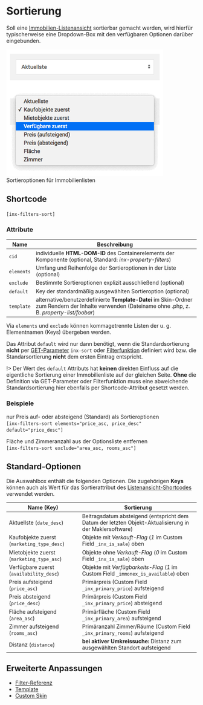 # Sortierung

Soll eine [Immobilien-Listenansicht](liste) sortierbar gemacht werden, wird hierfür typischerweise eine Dropdown-Box mit den verfügbaren Optionen darüber eingebunden.

![Sortieroptionen für Immobilienlisten](../assets/scst-filters-sort-1.gif)\
Sortieroptionen für Immobilienlisten

## Shortcode

`[inx-filters-sort]`

### Attribute

| Name | Beschreibung |
| ---- | ------------ |
| `cid` | individuelle **HTML-DOM-ID** des Containerelements der Komponente (optional, Standard: *inx-property-filters*) |
| `elements` | Umfang und Reihenfolge der Sortieroptionen in der Liste (optional) |
| `exclude` | Bestimmte Sortieroptionen explizit ausschließend (optional) |
| `default` | Key der standardmäßig ausgewählten Sortieroption (optional) |
| `template` | alternative/benutzerdefinierte **Template-Datei** im Skin-Ordner zum Rendern der Inhalte verwenden (Dateiname ohne .php, z. B. *property-list/foobar*) |

Via `elements` und `exclude` können kommagetrennte Listen der u. g. Elementnamen (Keys) übergeben werden.

Das Attribut `default` wird nur dann benötigt, wenn die Standardsortierung **nicht** per [GET-Parameter](/schnellstart/einbindung.html#globale-abfrage-parameter) `inx-sort` oder [Filterfunktion](/anpassung-erweiterung/filter-inx-default-sort-key) definiert wird bzw. die Standarsortierung **nicht** dem ersten Eintrag entspricht.

!> Der Wert des `default` Attributs hat **keinen** direkten Einfluss auf die eigentliche Sortierung einer Immobilienliste auf der gleichen Seite. **Ohne** die Definition via GET-Parameter oder Filterfunktion muss eine abweichende Standardsortierung hier ebenfalls per Shortcode-Attribut gesetzt werden.

### Beispiele

nur Preis auf- oder absteigend (Standard) als Sortieroptionen\
`[inx-filters-sort elements="price_asc, price_desc" default="price_desc"]`

Fläche und Zimmeranzahl aus der Optionsliste entfernen\
`[inx-filters-sort exclude="area_asc, rooms_asc"]`

## Standard-Optionen

Die Auswahlbox enthält die folgenden Optionen. Die zugehörigen **Keys** können auch als Wert für das Sortierattribut des [Listenansicht-Shortcodes](liste#shortcode) verwendet werden.

| Name (Key) | Sortierung |
| ---------- | ---------- |
| Aktuellste (`date_desc`) | Beitragsdatum absteigend (entspricht dem Datum der letzten Objekt-Aktualisierung in der Maklersoftware) |
| Kaufobjekte zuerst (`marketing_type_desc`) | Objekte mit *Verkauft-Flag* (*1* im Custom Field `_inx_is_sale`) oben |
| Mietobjekte zuerst (`marketing_type_asc`) | Objekte ohne *Verkauft-Flag* (*0* im Custom Field `_inx_is_sale`) oben |
| Verfügbare zuerst (`availability_desc`) | Objekte mit *Verfügbarkeits-Flag* (*1* im Custom Field `_immonex_is_available`) oben |
| Preis aufsteigend (`price_asc`) | Primärpreis (Custom Field `_inx_primary_price`) aufsteigend |
| Preis absteigend (`price_desc`) | Primärpreis (Custom Field `_inx_primary_price`) absteigend |
| Fläche aufsteigend (`area_asc`) | Primärfläche (Custom Field `_inx_primary_area`) aufsteigend |
| Zimmer aufsteigend (`rooms_asc`) | Primäranzahl Zimmer/Räume (Custom Field `_inx_primary_rooms`) aufsteigend |
| Distanz (`distance`) | **bei aktiver Umkreissuche:** Distanz zum ausgewählten Standort aufsteigend |

## Erweiterte Anpassungen

- [Filter-Referenz](/anpassung-erweiterung/filters-actions#sortierung)
- [Template](/anpassung-erweiterung/skins#partiell)
- [Custom Skin](/anpassung-erweiterung/standard-skin#archiv-amp-listenansicht)
